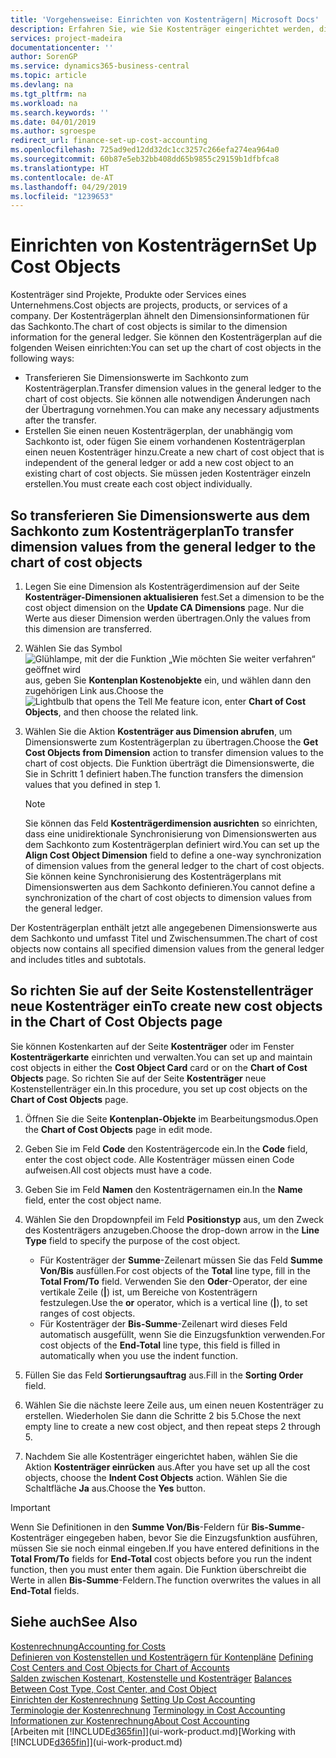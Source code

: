 ```yaml
---
title: 'Vorgehensweise: Einrichten von Kostenträgern| Microsoft Docs'
description: Erfahren Sie, wie Sie Kostenträger eingerichtet werden, die gleich sind wie Dimensionen in der Finanzbuchhaltung.
services: project-madeira
documentationcenter: ''
author: SorenGP
ms.service: dynamics365-business-central
ms.topic: article
ms.devlang: na
ms.tgt_pltfrm: na
ms.workload: na
ms.search.keywords: ''
ms.date: 04/01/2019
ms.author: sgroespe
redirect_url: finance-set-up-cost-accounting
ms.openlocfilehash: 725ad9ed12dd32dc1cc3257c266efa274ea964a0
ms.sourcegitcommit: 60b87e5eb32bb408dd65b9855c29159b1dfbfca8
ms.translationtype: HT
ms.contentlocale: de-AT
ms.lasthandoff: 04/29/2019
ms.locfileid: "1239653"
---
```

# <a name="set-up-cost-objects"></a><span data-ttu-id="26515-103">Einrichten von Kostenträgern</span><span class="sxs-lookup"><span data-stu-id="26515-103">Set Up Cost Objects</span></span>
<span data-ttu-id="26515-104">Kostenträger sind Projekte, Produkte oder Services eines Unternehmens.</span><span class="sxs-lookup"><span data-stu-id="26515-104">Cost objects are projects, products, or services of a company.</span></span> <span data-ttu-id="26515-105">Der Kostenträgerplan ähnelt den Dimensionsinformationen für das Sachkonto.</span><span class="sxs-lookup"><span data-stu-id="26515-105">The chart of cost objects is similar to the dimension information for the general ledger.</span></span> <span data-ttu-id="26515-106">Sie können den Kostenträgerplan auf die folgenden Weisen einrichten:</span><span class="sxs-lookup"><span data-stu-id="26515-106">You can set up the chart of cost objects in the following ways:</span></span>  

* <span data-ttu-id="26515-107">Transferieren Sie Dimensionswerte im Sachkonto zum Kostenträgerplan.</span><span class="sxs-lookup"><span data-stu-id="26515-107">Transfer dimension values in the general ledger to the chart of cost objects.</span></span> <span data-ttu-id="26515-108">Sie können alle notwendigen Änderungen nach der Übertragung vornehmen.</span><span class="sxs-lookup"><span data-stu-id="26515-108">You can make any necessary adjustments after the transfer.</span></span>  
* <span data-ttu-id="26515-109">Erstellen Sie einen neuen Kostenträgerplan, der unabhängig vom Sachkonto ist, oder fügen Sie einem vorhandenen Kostenträgerplan einen neuen Kostenträger hinzu.</span><span class="sxs-lookup"><span data-stu-id="26515-109">Create a new chart of cost object that is independent of the general ledger or add a new cost object to an existing chart of cost objects.</span></span> <span data-ttu-id="26515-110">Sie müssen jeden Kostenträger einzeln erstellen.</span><span class="sxs-lookup"><span data-stu-id="26515-110">You must create each cost object individually.</span></span>  

## <a name="to-transfer-dimension-values-from-the-general-ledger-to-the-chart-of-cost-objects"></a><span data-ttu-id="26515-111">So transferieren Sie Dimensionswerte aus dem Sachkonto zum Kostenträgerplan</span><span class="sxs-lookup"><span data-stu-id="26515-111">To transfer dimension values from the general ledger to the chart of cost objects</span></span>  
1.  <span data-ttu-id="26515-112">Legen Sie eine Dimension als Kostenträgerdimension auf der Seite **Kostenträger-Dimensionen aktualisieren** fest.</span><span class="sxs-lookup"><span data-stu-id="26515-112">Set a dimension to be the cost object dimension on the **Update CA Dimensions** page.</span></span> <span data-ttu-id="26515-113">Nur die Werte aus dieser Dimension werden übertragen.</span><span class="sxs-lookup"><span data-stu-id="26515-113">Only the values from this dimension are transferred.</span></span>  
2.  <span data-ttu-id="26515-114">Wählen Sie das Symbol ![Glühlampe, mit der die Funktion „Wie möchten Sie weiter verfahren“ geöffnet wird](media/ui-search/search_small.png "Wie möchten Sie weiter verfahren?") aus, geben Sie **Kontenplan Kostenobjekte** ein, und wählen dann den zugehörigen Link aus.</span><span class="sxs-lookup"><span data-stu-id="26515-114">Choose the ![Lightbulb that opens the Tell Me feature](media/ui-search/search_small.png "Tell me what you want to do") icon, enter **Chart of Cost Objects**, and then choose the related link.</span></span>  
3.  <span data-ttu-id="26515-115">Wählen Sie die Aktion **Kostenträger aus Dimension abrufen**, um Dimensionswerte zum Kostenträgerplan zu übertragen.</span><span class="sxs-lookup"><span data-stu-id="26515-115">Choose the **Get Cost Objects from Dimension** action to transfer dimension values to the chart of cost objects.</span></span> <span data-ttu-id="26515-116">Die Funktion überträgt die Dimensionswerte, die Sie in Schritt 1 definiert haben.</span><span class="sxs-lookup"><span data-stu-id="26515-116">The function transfers the dimension values that you defined in step 1.</span></span>  

    > [!NOTE]  
    >  <span data-ttu-id="26515-117">Sie können das Feld **Kostenträgerdimension ausrichten** so einrichten, dass eine unidirektionale Synchronisierung von Dimensionswerten aus dem Sachkonto zum Kostenträgerplan definiert wird.</span><span class="sxs-lookup"><span data-stu-id="26515-117">You can set up the **Align Cost Object Dimension**  field to define a one-way synchronization of dimension values from the general ledger to the chart of cost objects.</span></span> <span data-ttu-id="26515-118">Sie können keine Synchronisierung des Kostenträgerplans mit Dimensionswerten aus dem Sachkonto definieren.</span><span class="sxs-lookup"><span data-stu-id="26515-118">You cannot define a synchronization of the chart of cost objects to dimension values from the general ledger.</span></span>  

<span data-ttu-id="26515-119">Der Kostenträgerplan enthält jetzt alle angegebenen Dimensionswerte aus dem Sachkonto und umfasst Titel und Zwischensummen.</span><span class="sxs-lookup"><span data-stu-id="26515-119">The chart of cost objects now contains all specified dimension values from the general ledger and includes titles and subtotals.</span></span>  

## <a name="to-create-new-cost-objects-in-the-chart-of-cost-objects-page"></a><span data-ttu-id="26515-120">So richten Sie auf der Seite Kostenstellenträger neue Kostenträger ein</span><span class="sxs-lookup"><span data-stu-id="26515-120">To create new cost objects in the Chart of Cost Objects page</span></span>  
<span data-ttu-id="26515-121">Sie können Kostenkarten auf der Seite **Kostenträger** oder im Fenster **Kostenträgerkarte** einrichten und verwalten.</span><span class="sxs-lookup"><span data-stu-id="26515-121">You can set up and maintain cost objects in either the **Cost Object Card** card or on the **Chart of Cost Objects** page.</span></span> <span data-ttu-id="26515-122">So richten Sie auf der Seite **Kostenträger** neue Kostenstellenträger ein.</span><span class="sxs-lookup"><span data-stu-id="26515-122">In this procedure, you set up cost objects on the **Chart of Cost Objects** page.</span></span>  

1.  <span data-ttu-id="26515-123">Öffnen Sie die Seite **Kontenplan-Objekte** im Bearbeitungsmodus.</span><span class="sxs-lookup"><span data-stu-id="26515-123">Open the **Chart of Cost Objects** page in edit mode.</span></span>  
2.  <span data-ttu-id="26515-124">Geben Sie im Feld **Code** den Kostenträgercode ein.</span><span class="sxs-lookup"><span data-stu-id="26515-124">In the **Code** field, enter the cost object code.</span></span> <span data-ttu-id="26515-125">Alle Kostenträger müssen einen Code aufweisen.</span><span class="sxs-lookup"><span data-stu-id="26515-125">All cost objects must have a code.</span></span>  
3.  <span data-ttu-id="26515-126">Geben Sie im Feld **Namen** den Kostenträgernamen ein.</span><span class="sxs-lookup"><span data-stu-id="26515-126">In the **Name** field, enter the cost object name.</span></span>  
4.  <span data-ttu-id="26515-127">Wählen Sie den Dropdownpfeil im Feld **Positionstyp** aus, um den Zweck des Kostenträgers anzugeben.</span><span class="sxs-lookup"><span data-stu-id="26515-127">Choose the drop-down arrow in the **Line Type** field to specify the purpose of the cost object.</span></span>  

    * <span data-ttu-id="26515-128">Für Kostenträger der **Summe**-Zeilenart müssen Sie das Feld **Summe Von/Bis** ausfüllen.</span><span class="sxs-lookup"><span data-stu-id="26515-128">For cost objects of the **Total** line type, fill in the **Total From/To** field.</span></span> <span data-ttu-id="26515-129">Verwenden Sie den **Oder**-Operator, der eine vertikale Zeile (**&#124;**) ist, um Bereiche von Kostenträgern festzulegen.</span><span class="sxs-lookup"><span data-stu-id="26515-129">Use the **or** operator, which is a vertical line (**&#124;**), to set ranges of cost objects.</span></span>  
    * <span data-ttu-id="26515-130">Für Kostenträger der **Bis-Summe**-Zeilenart wird dieses Feld automatisch ausgefüllt, wenn Sie die Einzugsfunktion verwenden.</span><span class="sxs-lookup"><span data-stu-id="26515-130">For cost objects of the **End-Total** line type, this field is filled in automatically when you use  the indent function.</span></span>  
5.  <span data-ttu-id="26515-131">Füllen Sie das Feld **Sortierungsauftrag** aus.</span><span class="sxs-lookup"><span data-stu-id="26515-131">Fill in the **Sorting Order** field.</span></span>  
6.  <span data-ttu-id="26515-132">Wählen Sie die nächste leere Zeile aus, um einen neuen Kostenträger zu erstellen. Wiederholen Sie dann die Schritte 2 bis 5.</span><span class="sxs-lookup"><span data-stu-id="26515-132">Chose the next empty line to create a new cost object, and then repeat steps 2 through 5.</span></span>  
7.  <span data-ttu-id="26515-133">Nachdem Sie alle Kostenträger eingerichtet haben, wählen Sie die Aktion **Kostenträger einrücken** aus.</span><span class="sxs-lookup"><span data-stu-id="26515-133">After you have set up all the cost objects, choose the **Indent Cost Objects** action.</span></span> <span data-ttu-id="26515-134">Wählen Sie die Schaltfläche **Ja** aus.</span><span class="sxs-lookup"><span data-stu-id="26515-134">Choose the **Yes** button.</span></span>  

> [!IMPORTANT]  
>  <span data-ttu-id="26515-135">Wenn Sie Definitionen in den **Summe Von/Bis**-Feldern für **Bis-Summe**-Kostenträger eingegeben haben, bevor Sie die Einzugsfunktion ausführen, müssen Sie sie noch einmal eingeben.</span><span class="sxs-lookup"><span data-stu-id="26515-135">If you have entered definitions in the **Total From/To** fields for **End-Total** cost objects before you run the indent function, then you must enter them again.</span></span> <span data-ttu-id="26515-136">Die Funktion überschreibt die Werte in allen **Bis-Summe**-Feldern.</span><span class="sxs-lookup"><span data-stu-id="26515-136">The function overwrites the values in all **End-Total** fields.</span></span>  

## <a name="see-also"></a><span data-ttu-id="26515-137">Siehe auch</span><span class="sxs-lookup"><span data-stu-id="26515-137">See Also</span></span>  
[<span data-ttu-id="26515-138">Kostenrechnung</span><span class="sxs-lookup"><span data-stu-id="26515-138">Accounting for Costs</span></span>](finance-manage-cost-accounting.md)  
<span data-ttu-id="26515-139">[Definieren von Kostenstellen und Kostenträgern für Kontenpläne](finance-defining-cost-centers-and-cost-objects-for-chart-of-accounts.md) </span><span class="sxs-lookup"><span data-stu-id="26515-139">[Defining Cost Centers and Cost Objects for Chart of Accounts](finance-defining-cost-centers-and-cost-objects-for-chart-of-accounts.md) </span></span>  
<span data-ttu-id="26515-140">[Salden zwischen Kostenart, Kostenstelle und Kostenträger](finance-balances-between-cost-type-cost-center-and-cost-object.md) </span><span class="sxs-lookup"><span data-stu-id="26515-140">[Balances Between Cost Type, Cost Center, and Cost Object](finance-balances-between-cost-type-cost-center-and-cost-object.md) </span></span>  
<span data-ttu-id="26515-141">[Einrichten der Kostenrechnung](finance-set-up-cost-accounting.md) </span><span class="sxs-lookup"><span data-stu-id="26515-141">[Setting Up Cost Accounting](finance-set-up-cost-accounting.md) </span></span>  
<span data-ttu-id="26515-142">[Terminologie der Kostenrechnung](finance-terminology-in-cost-accounting.md) </span><span class="sxs-lookup"><span data-stu-id="26515-142">[Terminology in Cost Accounting](finance-terminology-in-cost-accounting.md) </span></span>  
[<span data-ttu-id="26515-143">Informationen zur Kostenrechnung</span><span class="sxs-lookup"><span data-stu-id="26515-143">About Cost Accounting</span></span>](finance-about-cost-accounting.md)  
<span data-ttu-id="26515-144">[Arbeiten mit [!INCLUDE[d365fin](includes/d365fin_md.md)]](ui-work-product.md)</span><span class="sxs-lookup"><span data-stu-id="26515-144">[Working with [!INCLUDE[d365fin](includes/d365fin_md.md)]](ui-work-product.md)</span></span>
